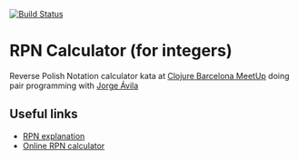 [![Build Status](https://travis-ci.org/eloipoch/rpn-calculator.svg)](https://travis-ci.org/eloipoch/rpn-calculator)

# RPN Calculator (for integers)

Reverse Polish Notation calculator kata at [Clojure Barcelona MeetUp](http://www.meetup.com/ClojureBCN/events/219734804/)
doing pair programming with [Jorge Ávila](https://github.com/jorgeavilacardenosa)

## Useful links

 * [RPN explanation](http://en.wikipedia.org/wiki/Reverse_Polish_notation)
 * [Online RPN calculator](http://www.meta-calculator.com/learning-lab/reverse-polish-notation-calculator.php)

